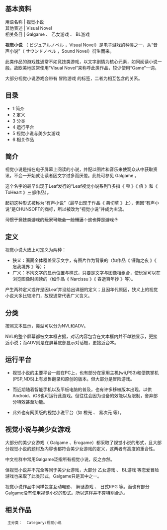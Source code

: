 **基本资料**  
---  
用语名称  |  视觉小说   
其他表述  |  Visual Novel   
相关条目  |  Galgame  、  乙女游戏  、  BL游戏   
  
**视觉小说** （  ビジュアルノベル  ，Visual Novel）是电子游戏的种类之一，从“音声小说”（  サウンドノベル  ，Sound
Novel）衍生而来。

此类作品的游戏性通常不如竞技类游戏，以文字剧情为核心元素，如同阅读小说一般。故欧美地区常使用“Visual
Novel”来称呼此类作品，较少使用“Game”一词。

大部分视觉小说游戏会带有  冒险游戏  的标签，二者为相互包含的关系。

##  目录

  * 1  简介 
  * 2  定义 
  * 3  分类 
  * 4  运行平台 
  * 5  视觉小说与美少女游戏 
  * 6  相关作品 

##  简介

视觉小说是指在电子屏幕上阅读的小说，并配以图片和音乐来使观众从中获取资讯，不会一开始就让读者因文字过多而厌倦。此处可参见  Galgame  。

这个名字的最早出现于Leaf发行的“Leaf视觉小说系列”(多指《  雫  》《  痕  》和《  ToHeart  》三部作品）。

起初这种形式被称为“有声小说”（最早出现于作品《  弟切草  》上），但因“有声小说”是CHUNSOFT的商标，所以被改为“视觉小说”并成为主流。

~~习惯于竞技类游戏的玩家可能会一脸懵逼：这也算是游戏？~~

##  定义

视觉小说大致上可定义为两种：

  * 狭义：画面全体覆盖显示文字，有图片作为背景的（如作品《  镰鼬之夜  》《  忘我境界  》等）； 
  * 广义：不拘文字的显示位置与样式，只要是文字与图像相组合，使玩家可以在浏览图像时阅读的（如作品《  Narcissu  》《  春逝百年抄  》等）。 

产生两种定义或许是因Leaf并没给出详细的定义；且因年代原因，狭义上的视觉小说大多比较冷门，故现通常代表广义含义。

##  分类

按照文本显示，类型可以分为NVL和ADV。

NVL的整个屏幕都被文本框占据，对话内容包含在文本框内并不单独显示，更接近小说；而ADV则是在屏幕底部显示对话框，更接近台本。

##  运行平台

  * 视觉小说的主要平台一般在PC上，也有部分在家用主机(wii,PS3)和便携掌机(PSP,NDS)上有发售翻录和原创的版本。但大部分是冒险游戏。 

  * 而近期随着智能手机以及平板电脑的普及，也有许多移植版本出现，以供Android、iOS也可运行此游戏。但往往会因为设备的效能以及限制，舍弃部分特效甚至功能。 

  * 此外也有网页版的视觉小说平台（如  橙光  、  易次元  等）。 

##  视觉小说与美少女游戏

大部分的美少女游戏（  Galgame
、Erogame）都采取了视觉小说的形式，且大部分视觉小说的题材及内容也都符合美少女游戏的定义，这两者有高度的重合性。

中文社群中常用Galgame泛指所有视觉小说，反之亦然。

但视觉小说并不完全等同于美少女游戏，大部分  乙女游戏  、  BL游戏  等恋爱冒险游戏也采取了此类形式，Galgame只是其中之一。

视觉小说作品中同样包含互动电影、  解谜游戏  、  日式RPG  等。而也有部分Galgame没有使用视觉小说的形式。所以这样并不算特别合适。

##  相关作品

     主分类：  Category:视觉小说 

